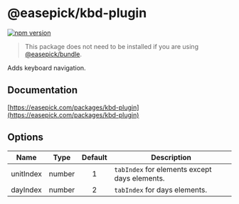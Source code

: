 # @easepick/kbd-plugin

[![npm version](https://badge.fury.io/js/@easepick%2Fkbd-plugin.svg)](https://www.npmjs.com/package/@easepick/kbd-plugin)

> This package does not need to be installed if you are using [@easepick/bundle](https://easepick.com/packages/bundle).

Adds keyboard navigation.

## Documentation

[https://easepick.com/packages/kbd-plugin](https://easepick.com/packages/kbd-plugin)


## Options

| Name | Type | Default | Description
| --- | :---: | :---: | ---
| unitIndex | number | 1 | `tabIndex` for elements except days elements.
| dayIndex | number | 2 | `tabIndex` for days elements.
